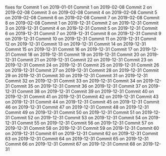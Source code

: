 fixes for 
Commit 1 on 2019-01-01
Commit 1 on 2019-02-08
Commit 2 on 2019-02-08
Commit 3 on 2019-02-08
Commit 4 on 2019-02-08
Commit 5 on 2019-02-08
Commit 6 on 2019-02-08
Commit 7 on 2019-02-08
Commit 8 on 2019-02-08
Commit 1 on 2019-12-31
Commit 2 on 2019-12-31
Commit 3 on 2019-12-31
Commit 4 on 2019-12-31
Commit 5 on 2019-12-31
Commit 6 on 2019-12-31
Commit 7 on 2019-12-31
Commit 8 on 2019-12-31
Commit 9 on 2019-12-31
Commit 10 on 2019-12-31
Commit 11 on 2019-12-31
Commit 12 on 2019-12-31
Commit 13 on 2019-12-31
Commit 14 on 2019-12-31
Commit 15 on 2019-12-31
Commit 16 on 2019-12-31
Commit 17 on 2019-12-31
Commit 18 on 2019-12-31
Commit 19 on 2019-12-31
Commit 20 on 2019-12-31
Commit 21 on 2019-12-31
Commit 22 on 2019-12-31
Commit 23 on 2019-12-31
Commit 24 on 2019-12-31
Commit 25 on 2019-12-31
Commit 26 on 2019-12-31
Commit 27 on 2019-12-31
Commit 28 on 2019-12-31
Commit 29 on 2019-12-31
Commit 30 on 2019-12-31
Commit 31 on 2019-12-31
Commit 32 on 2019-12-31
Commit 33 on 2019-12-31
Commit 34 on 2019-12-31
Commit 35 on 2019-12-31
Commit 36 on 2019-12-31
Commit 37 on 2019-12-31
Commit 38 on 2019-12-31
Commit 39 on 2019-12-31
Commit 40 on 2019-12-31
Commit 41 on 2019-12-31
Commit 42 on 2019-12-31
Commit 43 on 2019-12-31
Commit 44 on 2019-12-31
Commit 45 on 2019-12-31
Commit 46 on 2019-12-31
Commit 47 on 2019-12-31
Commit 48 on 2019-12-31
Commit 49 on 2019-12-31
Commit 50 on 2019-12-31
Commit 51 on 2019-12-31
Commit 52 on 2019-12-31
Commit 53 on 2019-12-31
Commit 54 on 2019-12-31
Commit 55 on 2019-12-31
Commit 56 on 2019-12-31
Commit 57 on 2019-12-31
Commit 58 on 2019-12-31
Commit 59 on 2019-12-31
Commit 60 on 2019-12-31
Commit 61 on 2019-12-31
Commit 62 on 2019-12-31
Commit 63 on 2019-12-31
Commit 64 on 2019-12-31
Commit 65 on 2019-12-31
Commit 66 on 2019-12-31
Commit 67 on 2019-12-31
Commit 68 on 2019-12-31
